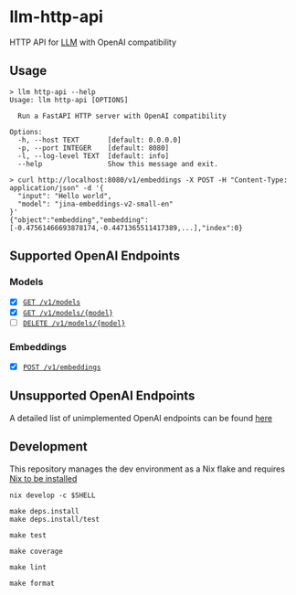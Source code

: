 # llm-http-api

HTTP API for [LLM](https://github.com/simonw/llm) with OpenAI compatibility

## Usage

```shell
> llm http-api --help
Usage: llm http-api [OPTIONS]

  Run a FastAPI HTTP server with OpenAI compatibility

Options:
  -h, --host TEXT       [default: 0.0.0.0]
  -p, --port INTEGER    [default: 8080]
  -l, --log-level TEXT  [default: info]
  --help                Show this message and exit.
```

```shell
> curl http://localhost:8080/v1/embeddings -X POST -H "Content-Type: application/json" -d '{
  "input": "Hello world",
  "model": "jina-embeddings-v2-small-en"
}'
{"object":"embedding","embedding":[-0.47561466693878174,-0.4471365511417389,...],"index":0}
```

## Supported OpenAI Endpoints

### Models

- [x] [`GET /v1/models`](./docs/endpoints/MODELS.md)
- [x] [`GET /v1/models/{model}`](./docs/endpoints/MODELS.md)
- [ ] [`DELETE /v1/models/{model}`](./docs/endpoints/MODELS.md)

### Embeddings

- [x] [`POST /v1/embeddings`](./docs/endpoints/EMBEDDINGS.md)

## Unsupported OpenAI Endpoints

A detailed list of unimplemented OpenAI endpoints can be found [here](./docs/endpoints/UNIMPLEMENTED.md)

## Development

This repository manages the dev environment as a Nix flake and requires [Nix to be installed](https://github.com/DeterminateSystems/nix-installer)

```shell
nix develop -c $SHELL
```

```shell
make deps.install
make deps.install/test
```

```shell
make test
```

```shell
make coverage
```

```shell
make lint
```

```shell
make format
```
